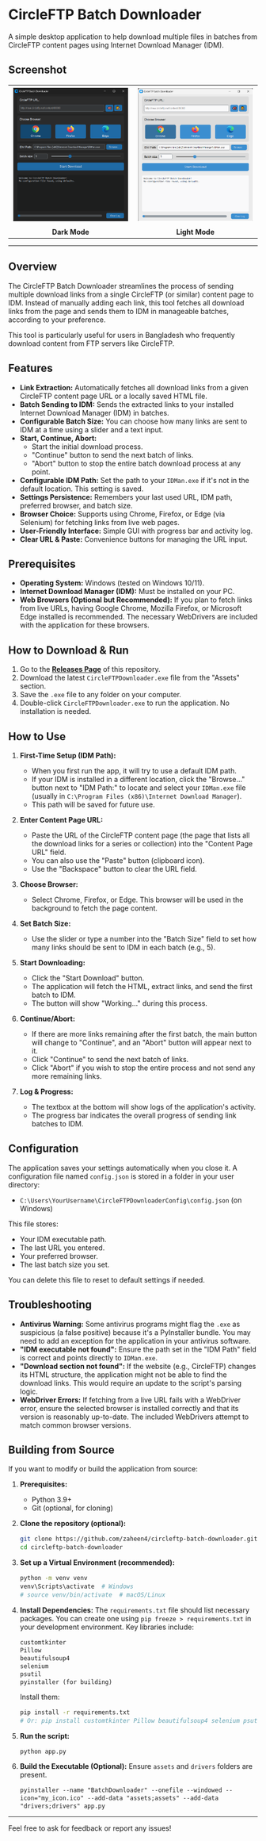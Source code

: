 # CircleFTP Batch Downloader

A simple desktop application to help download multiple files in batches from CircleFTP content pages using Internet Download Manager (IDM).

## Screenshot

<table style="margin-left: auto; margin-right: auto; border: none; border-collapse: collapse;">
  <tr>
    <td align="center" style="padding: 5px 10px; border: none;">
        <img src="screenshots/screenshot_app_dark_mode.png" alt="CircleFTP Batch Downloader - Dark Mode" width="400"">
    </td>
    <td align="center" style="padding: 5px 10px; border: none;">
        <img src="screenshots/screenshot_app_light_mode.png" alt="CircleFTP Batch Downloader - Light Mode" width="400">
    </td>
  </tr>
  <tr>
    <td align="center" style="padding-top: 5px; border: none;"><strong>Dark Mode</strong></td>
    <td align="center" style="padding-top: 5px; border: none;"><strong>Light Mode</strong></td>
  </tr>
</table>

---
## Overview

The CircleFTP Batch Downloader streamlines the process of sending multiple download links from a single CircleFTP (or similar) content page to IDM. Instead of manually adding each link, this tool fetches all download links from the page and sends them to IDM in manageable batches, according to your preference.

This tool is particularly useful for users in Bangladesh who frequently download content from FTP servers like CircleFTP.

## Features

* **Link Extraction:** Automatically fetches all download links from a given CircleFTP content page URL or a locally saved HTML file.
* **Batch Sending to IDM:** Sends the extracted links to your installed Internet Download Manager (IDM) in batches.
* **Configurable Batch Size:** You can choose how many links are sent to IDM at a time using a slider and a text input.
* **Start, Continue, Abort:**
    * Start the initial download process.
    * "Continue" button to send the next batch of links.
    * "Abort" button to stop the entire batch download process at any point.
* **Configurable IDM Path:** Set the path to your `IDMan.exe` if it's not in the default location. This setting is saved.
* **Settings Persistence:** Remembers your last used URL, IDM path, preferred browser, and batch size.
* **Browser Choice:** Supports using Chrome, Firefox, or Edge (via Selenium) for fetching links from live web pages.
* **User-Friendly Interface:** Simple GUI with progress bar and activity log.
* **Clear URL & Paste:** Convenience buttons for managing the URL input.

## Prerequisites

* **Operating System:** Windows (tested on Windows 10/11).
* **Internet Download Manager (IDM):** Must be installed on your PC.
* **Web Browsers (Optional but Recommended):** If you plan to fetch links from live URLs, having Google Chrome, Mozilla Firefox, or Microsoft Edge installed is recommended. The necessary WebDrivers are included with the application for these browsers.

## How to Download & Run

1.  Go to the **[Releases Page](https://github.com/zaheen4/circleftp-batch-downloader/releases)** of this repository.
2.  Download the latest `CircleFTPDownloader.exe` file from the "Assets" section.
3.  Save the `.exe` file to any folder on your computer.
4.  Double-click `CircleFTPDownloader.exe` to run the application. No installation is needed.

## How to Use

1.  **First-Time Setup (IDM Path):**
    * When you first run the app, it will try to use a default IDM path.
    * If your IDM is installed in a different location, click the "Browse..." button next to "IDM Path:" to locate and select your `IDMan.exe` file (usually in `C:\Program Files (x86)\Internet Download Manager`).
    * This path will be saved for future use.

2.  **Enter Content Page URL:**
    * Paste the URL of the CircleFTP content page (the page that lists all the download links for a series or collection) into the "Content Page URL"   field.
    * You can also use the "Paste" button (clipboard icon).
    * Use the "Backspace" button to clear the URL field.

3.  **Choose Browser:**
    * Select Chrome, Firefox, or Edge. This browser will be used in the background to fetch the page content.

4.  **Set Batch Size:**
    * Use the slider or type a number into the "Batch Size" field to set how many links should be sent to IDM in each batch (e.g., 5).

5.  **Start Downloading:**
    * Click the "Start Download" button.
    * The application will fetch the HTML, extract links, and send the first batch to IDM.
    * The button will show "Working..." during this process.

6.  **Continue/Abort:**
    * If there are more links remaining after the first batch, the main button will change to "Continue", and an "Abort" button will appear next to it.
    * Click "Continue" to send the next batch of links.
    * Click "Abort" if you wish to stop the entire process and not send any more remaining links.

7.  **Log & Progress:**
    * The textbox at the bottom will show logs of the application's activity.
    * The progress bar indicates the overall progress of sending link batches to IDM.

## Configuration

The application saves your settings automatically when you close it. A configuration file named `config.json` is stored in a folder in your user directory:
* `C:\Users\YourUsername\CircleFTPDownloaderConfig\config.json` (on Windows)

This file stores:
* Your IDM executable path.
* The last URL you entered.
* Your preferred browser.
* The last batch size you set.

You can delete this file to reset to default settings if needed.

## Troubleshooting

* **Antivirus Warning:** Some antivirus programs might flag the `.exe` as suspicious (a false positive) because it's a PyInstaller bundle. You may need to add an exception for the application in your antivirus software.
* **"IDM executable not found":** Ensure the path set in the "IDM Path" field is correct and points directly to `IDMan.exe`.
* **"Download section not found":** If the website (e.g., CircleFTP) changes its HTML structure, the application might not be able to find the download links. This would require an update to the script's parsing logic.
* **WebDriver Errors:** If fetching from a live URL fails with a WebDriver error, ensure the selected browser is installed correctly and that its version is reasonably up-to-date. The included WebDrivers attempt to match common browser versions.

## Building from Source

If you want to modify or build the application from source:

1.  **Prerequisites:**
    * Python 3.9+
    * Git (optional, for cloning)

2.  **Clone the repository (optional):**
    ```bash
    git clone https://github.com/zaheen4/circleftp-batch-downloader.git
    cd circleftp-batch-downloader
    ```

3.  **Set up a Virtual Environment (recommended):**
    ```bash
    python -m venv venv
    venv\Scripts\activate  # Windows
    # source venv/bin/activate  # macOS/Linux
    ```

4.  **Install Dependencies:**
    The `requirements.txt` file should list necessary packages. You can create one using `pip freeze > requirements.txt` in your development environment. Key libraries include:
    ```
    customtkinter
    Pillow
    beautifulsoup4
    selenium
    psutil
    pyinstaller (for building)
    ```
    Install them:
    ```bash
    pip install -r requirements.txt 
    # Or: pip install customtkinter Pillow beautifulsoup4 selenium psutil pyinstaller
    ```

5.  **Run the script:**
    ```bash
    python app.py
    ```

6.  **Build the Executable (Optional):**
    Ensure `assets` and `drivers` folders are present.
    ```
    pyinstaller --name "BatchDownloader" --onefile --windowed --icon="my_icon.ico" --add-data "assets;assets" --add-data "drivers;drivers" app.py
    ```


---

Feel free to ask for feedback or report any issues!